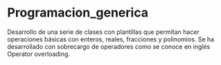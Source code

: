 # Programacion_generica
Desarrollo de una serie de clases con plantillas que permitan hacer operaciones básicas con enteros, reales, fracciones y polinomios. Se ha desarrollado con sobrecargo de operadores como se conoce en inglés Operator overloading.
